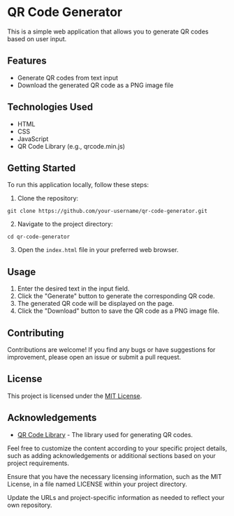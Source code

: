 # QR Code Generator

This is a simple web application that allows you to generate QR codes based on user input.

## Features

- Generate QR codes from text input
- Download the generated QR code as a PNG image file

## Technologies Used

- HTML
- CSS
- JavaScript
- QR Code Library (e.g., qrcode.min.js)

## Getting Started

To run this application locally, follow these steps:

1. Clone the repository:

```
git clone https://github.com/your-username/qr-code-generator.git
```

2. Navigate to the project directory:

```
cd qr-code-generator
```

3. Open the `index.html` file in your preferred web browser.

## Usage

1. Enter the desired text in the input field.
2. Click the "Generate" button to generate the corresponding QR code.
3. The generated QR code will be displayed on the page.
4. Click the "Download" button to save the QR code as a PNG image file.

## Contributing

Contributions are welcome! If you find any bugs or have suggestions for improvement, please open an issue or submit a pull request.

## License

This project is licensed under the [MIT License](LICENSE).

## Acknowledgements

- [QR Code Library](https://davidshimjs.github.io/qrcodejs/) - The library used for generating QR codes.

Feel free to customize the content according to your specific project details, such as adding acknowledgements or additional sections based on your project requirements.

Ensure that you have the necessary licensing information, such as the MIT License, in a file named LICENSE within your project directory.

Update the URLs and project-specific information as needed to reflect your own repository.
